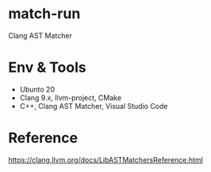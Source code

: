 # match-run
Clang AST Matcher

# Env & Tools
- Ubunto 20
- Clang 9.x, llvm-project, CMake
- C++, Clang AST Matcher, Visual Studio Code

# Reference
https://clang.llvm.org/docs/LibASTMatchersReference.html 
